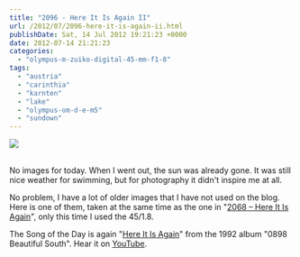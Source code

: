 ```yaml
---
title: "2096 - Here It Is Again II"
url: /2012/07/2096-here-it-is-again-ii.html
publishDate: Sat, 14 Jul 2012 19:21:23 +0000
date: 2012-07-14 21:21:23
categories: 
  - "olympus-m-zuiko-digital-45-mm-f1-8"
tags: 
  - "austria"
  - "carinthia"
  - "karnten"
  - "lake"
  - "olympus-om-d-e-m5"
  - "sundown"
---
```

<div class="container">
<div class="center"><a target="_blank" href="https://d25zfm9zpd7gm5.cloudfront.net/1200x1200/2012/20120615_202718_lr.jpg"><img src="https://d25zfm9zpd7gm5.cloudfront.net/0600x0600/2012/20120615_202718_lr.jpg" /></a></div>
</div>
<br />

No images for today. When I went out, the sun was already gone. It was still nice weather for swimming, but for photography it didn't inspire me at all. 

 No problem, I have a lot of older images that I have not used on the blog. Here is one of them, taken at the same time as the one in "<a href="/2012/06/2068-here-it-is-again.html" target="_blank">2068 – Here It Is Again</a>", only this time I used the 45/1.8.

 The Song of the Day is again "<a href="http://www.lyricsmode.com/lyrics/b/beautiful_south/here_it_is_again.html" target="_blank">Here It Is Again</a>" from the 1992 album "0898 Beautiful South". Hear it on <a href="http://www.youtube.com/watch?v=N5ys0S1g2N4" target="_blank">YouTube</a>.

